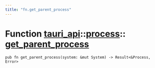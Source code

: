 ```yaml
---
title: "fn.get_parent_process"
---
```


# Function [tauri_api](/docs/api/rust/tauri_api/../index.html)::​[process](/docs/api/rust/tauri_api/index.html)::​[get_parent_process](/docs/api/rust/tauri_api/)

    pub fn get_parent_process(system: &mut System) -> Result<&Process, Error>
      